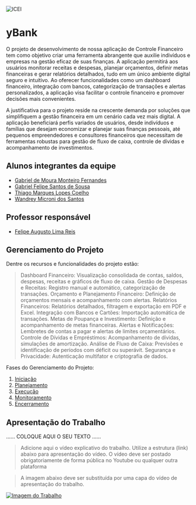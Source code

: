![ICEI](images/icei-pucminas.png)

# yBank

O projeto de desenvolvimento de nossa aplicação de Controle Financeiro tem como objetivo criar uma ferramenta abrangente que auxilie indivíduos e empresas na gestão eficaz de suas finanças. A aplicação permitirá aos usuários monitorar receitas e despesas, planejar orçamentos, definir metas financeiras e gerar relatórios detalhados, tudo em um único ambiente digital seguro e intuitivo. Ao oferecer funcionalidades como um dashboard financeiro, integração com bancos, categorização de transações e alertas personalizados, a aplicação visa facilitar o controle financeiro e promover decisões mais convenientes.

A justificativa para o projeto reside na crescente demanda por soluções que simplifiquem a gestão financeira em um cenário cada vez mais digital. A aplicação beneficiará perfis variados de usuários, desde indivíduos e famílias que desejam economizar e planejar suas finanças pessoais, até pequenos empreendedores e consultores financeiros que necessitam de ferramentas robustas para gestão de fluxo de caixa, controle de dívidas e acompanhamento de investimentos.

## Alunos integrantes da equipe

* [Gabriel de Moura Monteiro Fernandes](https://github.com/gabrielmmfernandes)
* [Gabriel Felipe Santos de Sousa](https://github.com/gsantss)
* [Thiago Marques Lopes Coelho](https://github.com/ThiagoSkops)
* [Wandrey Microni dos Santos](https://github.com/WandreySantos)

## Professor responsável

* [Felipe Augusto Lima Reis](https://github.com/falreis)

## Gerenciamento do Projeto

Dentre os recursos e funcionalidades do projeto estão:

>Dashboard Financeiro: Visualização consolidada de contas, saldos, despesas, receitas e gráficos de fluxo de caixa.
>Gestão de Despesas e Receitas: Registro manual e automático, categorização de transações.
>Orçamento e Planejamento Financeiro: Definição de orçamentos mensais e acompanhamento com alertas.
>Relatórios Financeiros: Relatórios detalhados, filtragem e exportação em PDF e Excel.
>Integração com Bancos e Cartões: Importação automática de transações.
>Metas de Poupança e Investimento: Definição e acompanhamento de metas financeiras.
>Alertas e Notificações: Lembretes de contas a pagar e alertas de limites orçamentários.
>Controle de Dívidas e Empréstimos: Acompanhamento de dívidas, simulações de amortização.
>Análise de Fluxo de Caixa: Previsões e identificação de períodos com déficit ou superávit.
>Segurança e Privacidade: Autenticação multifator e criptografia de dados.

Fases do Gerenciamento do Projeto:
1. [Iniciação](docs/01-iniciacao)
2. [Planejamento](docs/02-planejamento)
3. [Execução](docs/03-execucao)
4. [Monitoramento](docs/04-monitoramento)
5. [Encerramento](docs/05-encerramento)

## Apresentação do Trabalho

......  COLOQUE AQUI O SEU TEXTO ......

> Adicione aqui o vídeo explicativo do trabalho.
> Utilize a estrutura (link) abaixo para apresentação do vídeo.
> O vídeo deve ser postado obrigatoriamente de forma pública no Youtube ou qualquer outra plataforma 

> A imagem abaixo deve ser substituída por uma capa do vídeo de apresentação do trabalho.

[![Imagem do Trabalho](images/pucminas-video-youtube.jpg)](https://www.youtube.com/watch?v=unq_cZ6NOwk)

